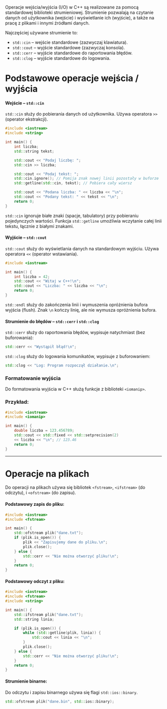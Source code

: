 Operacje wejścia/wyjścia (I/O) w C++ są realizowane za pomocą standardowej biblioteki strumieniowej. Strumienie pozwalają na czytanie danych od użytkownika (wejście) i wyświetlanie ich (wyjście), a także na pracę z plikami i innymi źródłami danych. 

Najczęściej używane strumienie to:
- `std::cin` – wejście standardowe (zazwyczaj klawiatura).
- `std::cout` – wyjście standardowe (zazwyczaj konsola).
- `std::cerr` – wyjście standardowe do raportowania błędów.
- `std::clog` – wyjście standardowe do logowania.

# Podstawowe operacje wejścia / wyjścia
#### **Wejście – `std::cin`**
`std::cin` służy do pobierania danych od użytkownika. Używa operatora `>>` (operator ekstrakcji).

```cpp
#include <iostream>
#include <string>

int main() {
    int liczba;
    std::string tekst;

    std::cout << "Podaj liczbę: ";
    std::cin >> liczba;

    std::cout << "Podaj tekst: ";
    std::cin.ignore(); // Pomija znak nowej linii pozostały w buforze
    std::getline(std::cin, tekst); // Pobiera cały wiersz

    std::cout << "Podana liczba: " << liczba << "\n";
    std::cout << "Podany tekst: " << tekst << "\n";
    return 0;
}
```

`std::cin` ignoruje białe znaki (spacje, tabulatory) przy pobieraniu pojedynczych wartości. Funkcja `std::getline` umożliwia wczytanie całej linii tekstu, łącznie z białymi znakami.

#### **Wyjście – `std::cout`**
`std::cout` służy do wyświetlania danych na standardowym wyjściu. Używa operatora `<<` (operator wstawiania).

```cpp
#include <iostream>

int main() {
    int liczba = 42;
    std::cout << "Witaj w C++!\n";
    std::cout << "Liczba: " << liczba << "\n";
    return 0;
}
```

`std::endl` służy do zakończenia linii i wymuszenia opróżnienia bufora wyjścia (flush). Znak `\n` kończy linię, ale nie wymusza opróżnienia bufora.

#### **Strumienie do błędów – `std::cerr` i `std::clog`**
`std::cerr` służy do raportowania błędów, wypisuje natychmiast (bez buforowania):

```cpp
std::cerr << "Wystąpił błąd!\n";
```

`std::clog` służy do logowania komunikatów, wypisuje z buforowaniem:

```cpp
std::clog << "Log: Program rozpoczął działanie.\n";
```

### **Formatowanie wyjścia**
Do formatowania wyjścia w C++ służą funkcje z biblioteki `<iomanip>`.

### Przykład:
```cpp
#include <iostream>
#include <iomanip>

int main() {
    double liczba = 123.456789;
    std::cout << std::fixed << std::setprecision(2) 
    << liczba << "\n"; // 123.46
    return 0;
}  
```

---
# Operacje na plikach
Do operacji na plikach używa się bibliotek `<fstream>`, `<ifstream>` (do odczytu), i `<ofstream>` (do zapisu).

#### **Podstawowy zapis do pliku:**
```cpp
#include <iostream>
#include <fstream>

int main() {
    std::ofstream plik("dane.txt");
    if (plik.is_open()) {
        plik << "Zapisujemy dane do pliku.\n";
        plik.close();
    } else {
        std::cerr << "Nie można otworzyć pliku!\n";
    }
    return 0;
}
```

#### **Podstawowy odczyt z pliku:**

```cpp
#include <iostream>
#include <fstream>
#include <string>

int main() {
    std::ifstream plik("dane.txt");
    std::string linia;

    if (plik.is_open()) {
        while (std::getline(plik, linia)) {
            std::cout << linia << "\n";
        }
        plik.close();
    } else {
        std::cerr << "Nie można otworzyć pliku!\n";
    }
    return 0;
}
```

#### **Strumienie binarne:**
Do odczytu i zapisu binarnego używa się flagi `std::ios::binary`.

```cpp
std::ofstream plik("dane.bin", std::ios::binary);
```